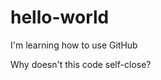 # hello-world
<p>I'm learning how to use GitHub</p>
<p>Why doesn't this code self-close?</p> 

<!DOCTYPE html>

